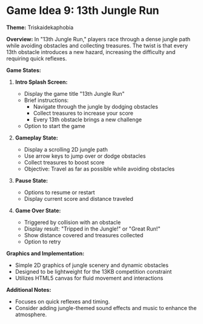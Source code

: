 # Game Idea 9: 13th Jungle Run

**Theme:** Triskaidekaphobia

**Overview:**
In "13th Jungle Run," players race through a dense jungle path while avoiding obstacles and collecting treasures. The twist is that every 13th obstacle introduces a new hazard, increasing the difficulty and requiring quick reflexes.

**Game States:**

1. **Intro Splash Screen:**
   - Display the game title "13th Jungle Run"
   - Brief instructions:
     - Navigate through the jungle by dodging obstacles
     - Collect treasures to increase your score
     - Every 13th obstacle brings a new challenge
   - Option to start the game

2. **Gameplay State:**
   - Display a scrolling 2D jungle path
   - Use arrow keys to jump over or dodge obstacles
   - Collect treasures to boost score
   - Objective: Travel as far as possible while avoiding obstacles

3. **Pause State:**
   - Options to resume or restart
   - Display current score and distance traveled

4. **Game Over State:**
   - Triggered by collision with an obstacle
   - Display result: "Tripped in the Jungle!" or "Great Run!"
   - Show distance covered and treasures collected
   - Option to retry

**Graphics and Implementation:**
- Simple 2D graphics of jungle scenery and dynamic obstacles
- Designed to be lightweight for the 13KB competition constraint
- Utilizes HTML5 canvas for fluid movement and interactions

**Additional Notes:**
- Focuses on quick reflexes and timing.
- Consider adding jungle-themed sound effects and music to enhance the atmosphere.